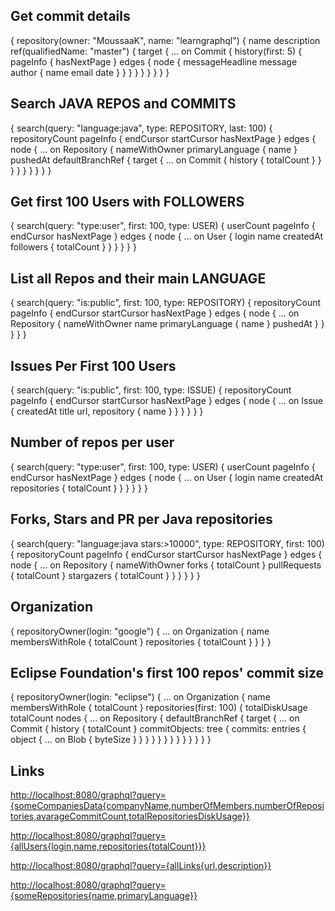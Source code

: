 ## Get commit details
{
  repository(owner: "MoussaaK", name: "learngraphql") {
    name
    description
    ref(qualifiedName: "master") {
      target {
        ... on Commit {
          history(first: 5) {
            pageInfo {
              hasNextPage
            }
            edges {
              node {
                messageHeadline
                message
                author {
                  name
                  email
                  date
                }
              }
            }
          }
        }
      }
    }
  }
}

## Search JAVA REPOS and COMMITS
{
  search(query: "language:java", type: REPOSITORY, last: 100) {
    repositoryCount
    pageInfo {
      endCursor
      startCursor
      hasNextPage
    }
    edges {
      node {
        ... on Repository {
          nameWithOwner
          primaryLanguage {
            name
          }
          pushedAt
          defaultBranchRef {
            target {
              ... on Commit {
                history {
                  totalCount
                }
              }
            }
          }
        }
      }
    }
  }
}

## Get first 100 Users with FOLLOWERS
{
  search(query: "type:user", first: 100, type: USER) {
    userCount
    pageInfo {
      endCursor
      hasNextPage
    }
    edges {
      node {
        ... on User {
          login
          name
          createdAt
          followers {
            totalCount
          }
        }
      }
    }
  }
}

## List all Repos and their main LANGUAGE
{
  search(query: "is:public", first: 100, type: REPOSITORY) {
    repositoryCount
    pageInfo {
      endCursor
      startCursor
      hasNextPage
    }
    edges {
      node {
        ... on Repository {
          nameWithOwner
          name
          primaryLanguage {
            name
          }
          pushedAt
        }
      }
    }
  }
}

## Issues Per First 100 Users
{
  search(query: "is:public", first: 100, type: ISSUE) {
    repositoryCount
    pageInfo {
      endCursor
      startCursor
      hasNextPage
    }
    edges {
      node {
        ... on Issue {
          createdAt
          title
          url,
          repository {
            name
          }
        }
      }
    }
  }
}

## Number of repos per user
{
  search(query: "type:user", first: 100, type: USER) {
    userCount
    pageInfo {
      endCursor
      hasNextPage
    }
    edges {
      node {
        ... on User {
          login
          name
          createdAt
          repositories {
            totalCount
          }
        }
      }
    }
  }
}


## Forks, Stars and PR per Java repositories
{
  search(query: "language:java stars:>10000", type: REPOSITORY, first: 100) {
    repositoryCount
    pageInfo {
      endCursor
      startCursor
      hasNextPage
    }
    edges {
      node {
        ... on Repository {
          nameWithOwner
          forks {
            totalCount
          }
          pullRequests {
            totalCount
          }
          stargazers {
            totalCount
          }
        }
      }
    }
  }
}

## Organization
{
  repositoryOwner(login: "google") {
    ... on Organization {
      name
      membersWithRole {
        totalCount
      }
      repositories {
        totalCount
      }
    }
  }
}

## Eclipse Foundation's first 100 repos' commit size 
{
  repositoryOwner(login: "eclipse") {
    ... on Organization {
      name
      membersWithRole {
        totalCount
      }
      repositories(first: 100) {
        totalDiskUsage
        totalCount
        nodes {
          ... on Repository {
            defaultBranchRef {
              target {
                ... on Commit {
                  history {
                    totalCount
                  }
                  commitObjects: tree {
                    commits: entries {
                      object {
                        ... on Blob {
                          byteSize
                        }
                      }
                    }
                  }
                }
              }
            }
          }
        }
      }
    }
  }
}

## Links

<http://localhost:8080/graphql?query={someCompaniesData{companyName,numberOfMembers,numberOfRepositories,avarageCommitCount,totalRepositoriesDiskUsage}}>

<http://localhost:8080/graphql?query={allUsers{login,name,repositories{totalCount}}}>

<http://localhost:8080/graphql?query={allLinks{url,description}}>

<http://localhost:8080/graphql?query={someRepositories{name,primaryLanguage}}>



